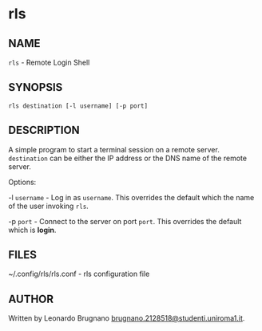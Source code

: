 # rls
## NAME
`rls` - Remote Login Shell

## SYNOPSIS
`rls destination [-l username] [-p port]`

## DESCRIPTION
A simple program to start a terminal session on a remote server. `destination` can be either the IP address or the DNS name of the remote server.

Options:

-l `username` - Log in as `username`. This overrides the default which the name of the user invoking `rls`.

-p `port` - Connect to the server on port `port`. This overrides the default which is **login**.

## FILES
~/.config/rls/rls.conf - rls configuration file

## AUTHOR
Written by Leonardo Brugnano <brugnano.2128518@studenti.uniroma1.it>.

